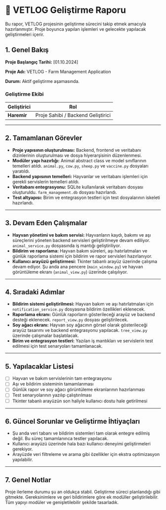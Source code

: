 # 📝 VETLOG Geliştirme Raporu

Bu rapor, VETLOG projesinin geliştirme sürecini takip etmek amacıyla hazırlanmıştır. Proje boyunca yapılan işlemleri ve gelecekte yapılacak geliştirmeleri içerir.

## 1. Genel Bakış

**Proje Başlangıç Tarihi:** [01.10.2024]

**Proje Adı:** VETLOG - Farm Management Application

**Durum:** Aktif geliştirme aşamasında.

### Geliştirme Ekibi

| Geliştirici       | Rol                                  |
|-------------------|--------------------------------------|
| **Haremir**       | Proje Sahibi / Backend Geliştirici   |


---

## 2. Tamamlanan Görevler

- **Proje yapısının oluşturulması:** Backend, frontend ve veritabanı dizinlerinin oluşturulması ve dosya hiyerarşisinin düzenlenmesi. 
- **Modüler yapı hazırlığı:** Animal abstract class ve model sınıflarının temelleri atıldı. `animal.py`, `cow.py`, `sheep.py` ve `vaccine.py` dosyaları yaratıldı.
- **Backend yapısının temelleri:** Hayvanlar ve veritabanı işlemleri için gerekli servislerin temelleri atıldı.
- **Veritabanı entegrasyonu:** SQLite kullanılarak veritabanı dosyası oluşturuldu. `farm_management.db` dosyası hazırlandı.
- **Test altyapısı:** Birim ve entegrasyon testleri için test dosyalarının iskeleti hazırlandı.

---

## 3. Devam Eden Çalışmalar

- **Hayvan yönetimi ve bakım servisi:** Hayvanların kaydı, bakımı ve aşı süreçlerini yöneten backend servisleri geliştirilmeye devam ediliyor. `animal_service.py` dosyasında iş mantığı geliştiriliyor.
- **Bildirim ve raporlama:** Hayvan bakım süreleri, aşı hatırlatmaları ve günlük raporlama sistemi için bildirim ve rapor servisleri hazırlanıyor.
- **Kullanıcı arayüzü geliştirmesi:** Tkinter tabanlı arayüz üzerinde çalışma devam ediyor. Şu anda ana pencere (`main_window.py`) ve hayvan görüntüleme ekranı (`animal_view.py`) üzerinde çalışılıyor.

---

## 4. Sıradaki Adımlar

- **Bildirim sistemi geliştirilmesi:** Hayvan bakım ve aşı hatırlatmaları için `notification_service.py` dosyasına bildirim özellikleri eklenecek.
- **Raporlama ekranı:** Günlük raporların gösterileceği arayüz ve backend desteği eklenecek. `report_view.py` dosyası geliştirilecek.
- **Soy ağacı ekranı:** Hayvan soy ağacının görsel olarak gösterileceği arayüz tasarımı ve backend entegrasyonu yapılacak. `tree_view.py` üzerinde çalışmalar başlatılacak.
- **Birim ve entegrasyon testleri:** Yazılan iş mantıkları ve servislerin test edilmesi için test senaryoları tamamlanacak.

---

## 5. Yapılacaklar Listesi

- [ ] Hayvan ve bakım servislerinin tam entegrasyonu
- [ ] Aşı ve bildirim sisteminin tamamlanması
- [ ] Günlük rapor ve soy ağacı görüntüleme ekranlarının hazırlanması
- [ ] Test senaryolarının yazılıp çalıştırılması
- [ ] Tkinter tabanlı arayüzün son haliyle kullanıcı dostu hale getirilmesi

---

## 6. Güncel Sorunlar ve Geliştirme İhtiyaçları

- Şu anda veri tabanı ve bildirim sistemleri tam olarak entegre edilmiş değil. Bu süreç tamamlanınca testler yapılacak.
- Kullanıcı arayüzü üzerinde hala bazı kullanıcı deneyimi geliştirmeleri gerekiyor.
- Arayüzde veri filtreleme ve arama gibi özellikler için ekstra optimizasyon yapılabilir.

---

## 7. Genel Notlar

Proje ilerleme durumu şu an oldukça stabil. Geliştirme süreci planlandığı gibi gitmekte. Gereksinimlere ve geri bildirimlere göre ek modüller geliştirilebilir. Tüm yapıyı modüler ve genişletilebilir şekilde tasarladık.

